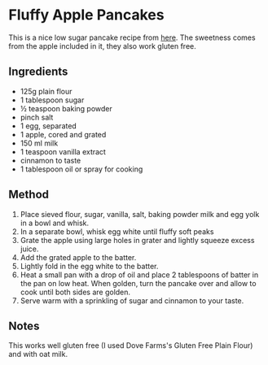 # Fluffy Apple Pancakes # 

This is a nice low sugar pancake recipe from [here](https://lovefoodies.com/fluffy-apple-pancakes/). The sweetness comes from the apple included in it, they also work gluten free.

## Ingredients ## 

- 125g plain flour
- 1 tablespoon sugar
- ½ teaspoon baking powder
- pinch salt
- 1 egg, separated
- 1 apple, cored and grated
- 150 ml milk
- 1 teaspoon vanilla extract
- cinnamon to taste
- 1 tablespoon oil or spray for cooking

## Method ## 

1. Place sieved flour, sugar, vanilla, salt, baking powder milk and egg yolk in a bowl and whisk.
1. In a separate bowl, whisk egg white until fluffy soft peaks
1. Grate the apple using large holes in grater and lightly squeeze excess juice.
1. Add the grated apple to the batter.
1. Lightly fold in the egg white to the batter.
1. Heat a small pan with a drop of oil and place 2 tablespoons of batter in the pan on low heat. When golden, turn the pancake over and allow to cook until both sides are golden.
1. Serve warm with a sprinkling of sugar and cinnamon to your taste.

## Notes

This works well gluten free (I used Dove Farms's Gluten Free Plain Flour) and with oat milk.
